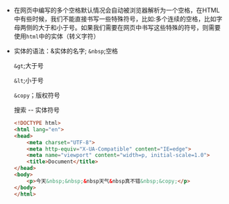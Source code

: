 + 在网页中编写的多个空格默认情况会自动被浏览器解析为一个空格，在HTML中有些时候，我们不能直接书写一些特殊符号，比如:多个连续的空格，比如字母两侧的大于和小于号。如果我们需要在网页中书写这些特殊的符号，则需要使用`html`中的实体（转义字符）

+ 实体的语法：&实体的名字;
  `&nbsp`;空格

  `&gt`;大于号

  `&lt`;小于号

  `&copy`；版权符号

  搜索 -- 实体符号
  
  ~~~html
  <!DOCTYPE html>
  <html lang="en">
  <head>
      <meta charset="UTF-8">
      <meta http-equiv="X-UA-Compatible" content="IE=edge">
      <meta name="viewport" content="width=p, initial-scale=1.0">
      <title>Document</title>
  </head>
  <body>
      <p>今天&nbsp;&nbsp;&nbsp天气&nbsp真不错&nbsp;&copy;</p>
  </body>
  </html>
  ~~~
  
  